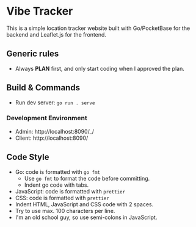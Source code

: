 # Vibe Tracker

This is a simple location tracker website built with Go/PocketBase for the backend and
Leaflet.js for the frontend.

## Generic rules

- Always **PLAN** first, and only start coding when I approved the plan.

## Build & Commands

- Run dev server: `go run . serve`

### Development Environment

- Admin: http://localhost:8090/_/
- Client: http://localhost:8090/

## Code Style

- Go: code is formatted with `go fmt`
  - Use `go fmt` to format the code before committing.
  - Indent go code with tabs.
- JavaScript: code is formatted with `prettier`
- CSS: code is formatted with `prettier`
- Indent HTML, JavaScript and CSS code with 2 spaces.
- Try to use max. 100 characters per line.
- I'm an old school guy, so use semi-colons in JavaScript.

